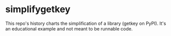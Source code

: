 # simplifygetkey
This repo's history charts the simplification of a library (getkey on PyPI). It's an educational example and not meant to be runnable code.
